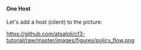 #### One Host

Let's add a host (client) to the picture:

<https://github.com/atsaloli/cf3-tutorial/raw/master/images/figures/policy_flow.png>

